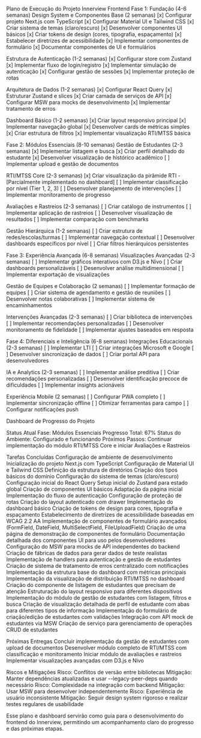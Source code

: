 Plano de Execução do Projeto Innerview Frontend
Fase 1: Fundação (4-6 semanas)
Design System e Componentes Base (2 semanas)
[x] Configurar projeto Next.js com TypeScript
[x] Configurar Material UI e Tailwind CSS
[x] Criar sistema de temas (claro/escuro)
[x] Desenvolver componentes UI básicos
[x] Criar tokens de design (cores, tipografia, espaçamento)
[x] Estabelecer diretrizes de acessibilidade
[x] Implementar componentes de formulário
[x] Documentar componentes de UI e formulários

Estrutura de Autenticação (1-2 semanas)
[x] Configurar store com Zustand
[x] Implementar fluxo de login/registro
[x] Implementar simulação de autenticação
[x] Configurar gestão de sessões
[x] Implementar proteção de rotas

Arquitetura de Dados (1-2 semanas)
[x] Configurar React Query
[x] Estruturar Zustand e slices
[x] Criar camada de serviços de API
[x] Configurar MSW para mocks de desenvolvimento
[x] Implementar tratamento de erros

Dashboard Básico (1-2 semanas)
[x] Criar layout responsivo principal
[x] Implementar navegação global
[x] Desenvolver cards de métricas simples
[x] Criar estrutura de filtros
[x] Implementar visualização RTI/MTSS básica

Fase 2: Módulos Essenciais (8-10 semanas)
Gestão de Estudantes (2-3 semanas)
[x] Implementar listagem e busca
[x] Criar perfil detalhado do estudante
[x] Desenvolver visualização de histórico acadêmico
[ ] Implementar upload e gestão de documentos

RTI/MTSS Core (2-3 semanas)
[x] Criar visualização da pirâmide RTI - [Parcialmente implementado no dashboard]
[ ] Implementar classificação por nível (Tier 1, 2, 3)
[ ] Desenvolver planejamento de intervenções
[ ] Implementar monitoramento de progresso

Avaliações e Rastreios (2-3 semanas)
[ ] Criar catálogo de instrumentos
[ ] Implementar aplicação de rastreios
[ ] Desenvolver visualização de resultados
[ ] Implementar comparação com benchmarks

Gestão Hierárquica (1-2 semanas)
[ ] Criar estrutura de redes/escolas/turmas
[ ] Implementar navegação contextual
[ ] Desenvolver dashboards específicos por nível
[ ] Criar filtros hierárquicos persistentes

Fase 3: Experiência Avançada (6-8 semanas)
Visualizações Avançadas (2-3 semanas)
[ ] Implementar gráficos interativos com D3.js e Nivo
[ ] Criar dashboards personalizáveis
[ ] Desenvolver análise multidimensional
[ ] Implementar exportação de visualizações

Gestão de Equipes e Colaboração (2 semanas)
[ ] Implementar formação de equipes
[ ] Criar sistema de agendamento e gestão de reuniões
[ ] Desenvolver notas colaborativas
[ ] Implementar sistema de encaminhamentos

Intervenções Avançadas (2-3 semanas)
[ ] Criar biblioteca de intervenções
[ ] Implementar recomendações personalizadas
[ ] Desenvolver monitoramento de fidelidade
[ ] Implementar ajustes baseados em resposta

Fase 4: Diferenciais e Inteligência (6-8 semanas)
Integrações Educacionais (2-3 semanas)
[ ] Implementar LTI
[ ] Criar integrações Microsoft e Google
[ ] Desenvolver sincronização de dados
[ ] Criar portal API para desenvolvedores

IA e Analytics (2-3 semanas)
[ ] Implementar análise preditiva
[ ] Criar recomendações personalizadas
[ ] Desenvolver identificação precoce de dificuldades
[ ] Implementar insights acionáveis

Experiência Mobile (2 semanas)
[ ] Configurar PWA completo
[ ] Implementar sincronização offline
[ ] Otimizar ferramentas para campo
[ ] Configurar notificações push

Dashboard de Progresso do Projeto

Status Atual
Fase: Módulos Essenciais
Progresso Total: 67%
Status do Ambiente: Configurado e funcionando
Próximos Passos: Continuar implementação do módulo RTI/MTSS Core e iniciar Avaliações e Rastreios

Tarefas Concluídas
Configuração de ambiente de desenvolvimento
Inicialização do projeto Next.js com TypeScript
Configuração de Material UI e Tailwind CSS
Definição da estrutura de diretórios
Criação dos tipos básicos do domínio
Configuração do sistema de temas (claro/escuro)
Configuração inicial do React Query
Setup inicial do Zustand para estado global
Criação de componentes UI básicos
Adaptação da página inicial
Implementação do fluxo de autenticação
Configuração de proteção de rotas
Criação do layout autenticado com drawer
Implementação do dashboard básico
Criação de tokens de design para cores, tipografia e espaçamento
Estabelecimento de diretrizes de acessibilidade baseadas em WCAG 2.2 AA
Implementação de componentes de formulário avançados (FormField, DateField, MultiSelectField, FileUploadField)
Criação de uma página de demonstração de componentes de formulário
Documentação detalhada dos componentes UI para uso pelos desenvolvedores
Configuração do MSW para mocks de API independentes do backend
Criação de fábricas de dados para gerar dados de teste realistas
Implementação de handlers para autenticação e gestão de estudantes
Criação de sistema de tratamento de erros centralizado com notificações
Implementação da estrutura base do dashboard com métricas principais
Implementação da visualização de distribuição RTI/MTSS no dashboard
Criação do componente de listagem de estudantes que precisam de atenção
Estruturação do layout responsivo para diferentes dispositivos
Implementação do módulo de gestão de estudantes com listagem, filtros e busca
Criação de visualização detalhada de perfil de estudante com abas para diferentes tipos de informação
Implementação do formulário de criação/edição de estudantes com validações
Integração com API mock de estudantes via MSW
Criação de serviço para gerenciamento de operações CRUD de estudantes

Próximas Entregas
Concluir implementação da gestão de estudantes com upload de documentos
Desenvolver módulo completo de RTI/MTSS com classificação e monitoramento
Iniciar módulo de avaliações e rastreios
Implementar visualizações avançadas com D3.js e Nivo

Riscos e Mitigações
Risco: Conflitos de versão entre bibliotecas
Mitigação: Manter dependências atualizadas e usar --legacy-peer-deps quando necessário
Risco: Complexidade na integração com backend
Mitigação: Usar MSW para desenvolver independentemente
Risco: Experiência de usuário inconsistente
Mitigação: Seguir design system rigoroso e realizar testes regulares de usabilidade

Esse plano e dashboard servirão como guia para o desenvolvimento do frontend do Innerview, permitindo um acompanhamento claro do progresso e das próximas etapas.